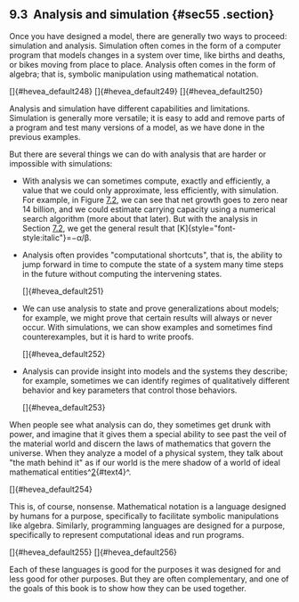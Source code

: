 ﻿9.3  Analysis and simulation {#sec55 .section}
----------------------------

Once you have designed a model, there are generally two ways to proceed:
simulation and analysis. Simulation often comes in the form of a
computer program that models changes in a system over time, like births
and deaths, or bikes moving from place to place. Analysis often comes in
the form of algebra; that is, symbolic manipulation using mathematical
notation.

[]{#hevea_default248} []{#hevea_default249} []{#hevea_default250}

Analysis and simulation have different capabilities and limitations.
Simulation is generally more versatile; it is easy to add and remove
parts of a program and test many versions of a model, as we have done in
the previous examples.

But there are several things we can do with analysis that are harder or
impossible with simulations:

-   With analysis we can sometimes compute, exactly and efficiently, a
    value that we could only approximate, less efficiently, with
    simulation. For example, in Figure [7.2](#chap03-fig05), we can see
    that net growth goes to zero near 14 billion, and we could estimate
    carrying capacity using a numerical search algorithm (more about
    that later). But with the analysis in Section [7.2](#equilibrium),
    we get the general result that [K]{style="font-style:italic"}=−α/β.
-   Analysis often provides "computational shortcuts\", that is, the
    ability to jump forward in time to compute the state of a system
    many time steps in the future without computing the intervening
    states.

    []{#hevea_default251}

-   We can use analysis to state and prove generalizations about models;
    for example, we might prove that certain results will always or
    never occur. With simulations, we can show examples and sometimes
    find counterexamples, but it is hard to write proofs.

    []{#hevea_default252}

-   Analysis can provide insight into models and the systems they
    describe; for example, sometimes we can identify regimes of
    qualitatively different behavior and key parameters that control
    those behaviors.

    []{#hevea_default253}

When people see what analysis can do, they sometimes get drunk with
power, and imagine that it gives them a special ability to see past the
veil of the material world and discern the laws of mathematics that
govern the universe. When they analyze a model of a physical system,
they talk about "the math behind it\" as if our world is the mere shadow
of a world of ideal mathematical entities^[2](#note4){#text4}^.

[]{#hevea_default254}

This is, of course, nonsense. Mathematical notation is a language
designed by humans for a purpose, specifically to facilitate symbolic
manipulations like algebra. Similarly, programming languages are
designed for a purpose, specifically to represent computational ideas
and run programs.

[]{#hevea_default255} []{#hevea_default256}

Each of these languages is good for the purposes it was designed for and
less good for other purposes. But they are often complementary, and one
of the goals of this book is to show how they can be used together.

